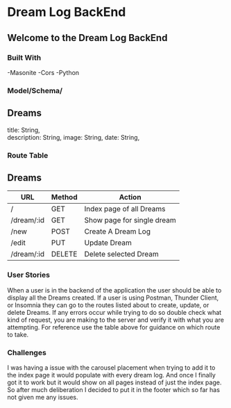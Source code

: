 # Dream Log BackEnd
## Welcome to the Dream Log BackEnd 

### Built With
-Masonite
-Cors
-Python

### Model/Schema/
## Dreams

title: String,  
description: String,
image: String,
date: String, 
 

### Route Table
## Dreams
| URL | Method | Action |
|-----|--------|--------|
| / | GET | Index page of all Dreams|
| /dream/:id | GET | Show page for single dream|
| /new | POST | Create A Dream Log |
| /edit| PUT | Update Dream |
| /dream/:id | DELETE | Delete selected Dream |


### User Stories
When a user is in the backend of the application the user should be able to display all the Dreams created. If a user is using Postman, Thunder Client, or Insomnia they can go to the routes listed about to create, update, or delete Dreams. If any errors occur while trying to do so double check what kind of request, you are making to the server and verify it with what you are attempting. For reference use the table above for guidance on which route to take. 

### Challenges
I was having a issue with the carousel placement when trying to add it to the index page it would populate with every dream log. And once I finally got it to work but it would show on all pages instead of just the index page. So after much deliberation I decided to put it in the footer which so far has not given me any issues.